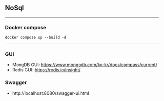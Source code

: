 ## NoSql

---
### Docker compose

`docker compose up --build -d`

---
### GUI
 - MongDB GUI: https://www.mongodb.com/ko-kr/docs/compass/current/
 - Redis GUI: https://redis.io/insight/

### Swagger
- http://localhost:8080/swagger-ui.html